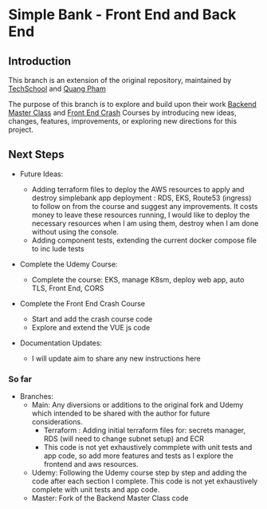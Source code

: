# Simple Bank - Front End and Back End

## Introduction

This branch is an extension of the original repository, maintained by [TechSchool](https://github.com/techschool) and [Quang Pham](https://github.com/phamlequang)

The purpose of this branch is to explore and build upon their work [Backend Master Class](https://github.com/techschool/simplebank) and [Front End Crash](https://www.youtube.com/playlist?list=PLy_6D98if3UI3rsFRTHM1LMtVprYMp-GT) Courses by introducing new ideas, changes, features, improvements, or exploring new directions for this project.

## Next Steps

- Future Ideas:
    - Adding terraform files to deploy the AWS resources to apply and destroy simplebank app deployment : RDS, EKS, Route53 (ingress) to follow on from the course and suggest any improvements.  It costs money to leave these resources running, I would like to deploy the necessary resources when I am using them, destroy when I am done without using the console.
    - Adding component tests, extending the current docker compose file to inc lude tests
    
- Complete the Udemy Course:
    - Complete the course: EKS, manage K8sm, deploy web app, auto TLS, Front End, CORS

- Complete the Front End Crash Course
    - Start and add the crash course code
    - Explore and extend the VUE js code

- Documentation Updates:
    - I will update aim to share any new instructions here

### So far

- Branches:
    - Main: Any diversions or additions to the original fork and Udemy which intended to be shared with the author for future considerations.
        - Terraform : Adding initial terraform files for: secrets manager, RDS (will need to change subnet setup) and ECR
        - This code is not yet exhaustively commplete with unit tests and app code, so add more features and tests as I explore the frontend and aws resources.
    - Udemy: Following the Udemy course step by step and adding the code after each section I complete.  This code is not yet exhaustively complete with unit tests and app code.
    - Master: Fork of the Backend Master Class code
